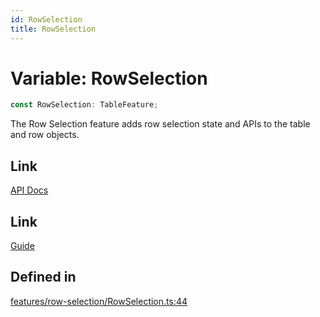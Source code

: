 ```yaml
---
id: RowSelection
title: RowSelection
---
```


# Variable: RowSelection

```ts
const RowSelection: TableFeature;
```

The Row Selection feature adds row selection state and APIs to the table and row objects.

## Link

[API Docs](https://tanstack.com/table/v8/docs/api/features/row-selection)

## Link

[Guide](https://tanstack.com/table/v8/docs/guide/row-selection)

## Defined in

[features/row-selection/RowSelection.ts:44](https://github.com/TanStack/table/blob/b1e6b79157b0debc7222660572b06c8b857f4605/packages/table-core/src/features/row-selection/RowSelection.ts#L44)

